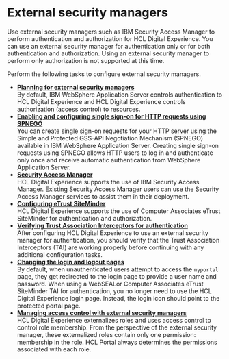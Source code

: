 # External security managers

Use external security managers such as IBM Security Access Manager to perform authentication and authorization for HCL Digital Experience. You can use an external security manager for authentication only or for both authentication and authorization. Using an external security manager to perform only authorization is not supported at this time.

Perform the following tasks to configure external security managers.

-   **[Planning for external security managers](planning_esm/index.md)**  
By default, IBM WebSphere Application Server controls authentication to HCL Digital Experience and HCL Digital Experience controls authorization (access control) to resources.
-   **[Enabling and configuring single sign-on for HTTP requests using SPNEGO](enable_spnego/index.md)**  
You can create single sign-on requests for your HTTP server using the Simple and Protected GSS-API Negotiation Mechanism (SPNEGO) available in IBM WebSphere Application Server. Creating single sign-on requests using SPNEGO allows HTTP users to log in and authenticate only once and receive automatic authentication from WebSphere Application Server.
-   **[Security Access Manager](security_access_manager/index.md)**  
HCL Digital Experience supports the use of IBM Security Access Manager. Existing Security Access Manager users can use the Security Access Manager services to assist them in their deployment.
-   **[Configuring eTrust SiteMinder](etrust_siteminder/index.md)**  
HCL Digital Experience supports the use of Computer Associates eTrust SiteMinder for authentication and authorization.
-   **[Verifying Trust Association Interceptors for authentication](verify_tai.md)**  
After configuring HCL Digital Experience to use an external security manager for authentication, you should verify that the Trust Association Interceptors \(TAI\) are working properly before continuing with any additional configuration tasks.
-   **[Changing the login and logout pages](sec_chg_login.md)**  
By default, when unauthenticated users attempt to access the `myportal` page, they get redirected to the login page to provide a user name and password. When using a WebSEALor Computer Associates eTrust SiteMinder TAI for authentication, you no longer need to use the HCL Digital Experience login page. Instead, the login icon should point to the protected portal page.
-   **[Managing access control with external security managers](man_acc_ext.md)**  
HCL Digital Experience externalizes roles and uses access control to control role membership. From the perspective of the external security manager, these externalized roles contain only one permission: membership in the role. HCL Portal always determines the permissions associated with each role.


